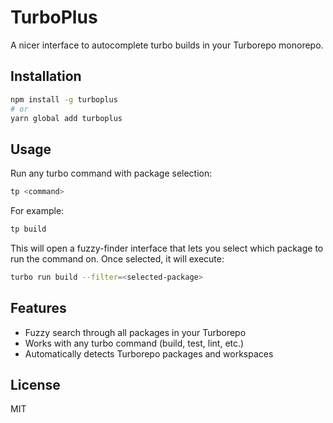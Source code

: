 # TurboPlus

A nicer interface to autocomplete turbo builds in your Turborepo monorepo.

## Installation

```bash
npm install -g turboplus
# or
yarn global add turboplus
```

## Usage

Run any turbo command with package selection:

```bash
tp <command>
```

For example:

```bash
tp build
```

This will open a fuzzy-finder interface that lets you select which package to run the command on. Once selected, it will execute:

```bash
turbo run build --filter=<selected-package>
```

## Features

- Fuzzy search through all packages in your Turborepo
- Works with any turbo command (build, test, lint, etc.)
- Automatically detects Turborepo packages and workspaces

## License

MIT